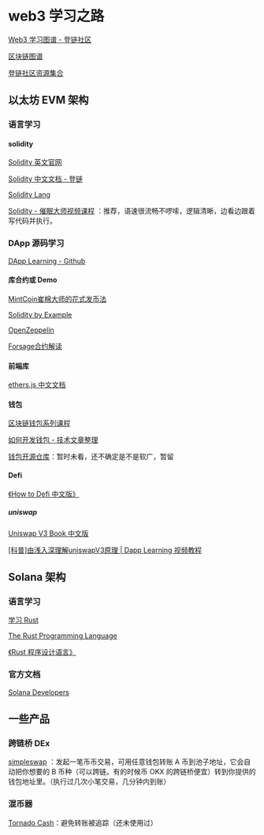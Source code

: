 # web3 学习之路
[Web3 学习图谱 - 登链社区](https://learnblockchain.cn/maps/Roadmap)

[区块链图谱](https://roadmap.sh/blockchain)

[登链社区资源集合]([https://learnblockchain.cn/manuals?page=1)

## 以太坊 EVM 架构
### 语言学习

#### solidity
[Solidity 英文官网](https://docs.soliditylang.org/)

[Solidity 中文文档 - 登链](https://learnblockchain.cn/docs/solidity/)

[Solidity Lang](https://docs.soliditylang.org/zh/v0.8.20/)

[Solidity - 催眠大师视频课程](https://www.youtube.com/watch?v=XlJwBTIps_I&list=PLV16oVzL15MS-Zw8a3eEOADwbHhm8GrMp&ab_channel=%E5%B4%94%E6%A3%89%E5%A4%A7%E5%B8%88%E5%B8%A6%E4%BD%A0%E7%8E%A9%E8%BD%ACWeb3.0%E8%B5%A2%E5%9C%A8%E5%8C%BA%E5%9D%97%E9%93%BE) ：推荐，语速很流畅不啰嗦，逻辑清晰，边看边跟着写代码并执行。

### DApp 源码学习

[DApp Learning - Github](https://github.com/Dapp-Learning-DAO/Dapp-Learning/blob/main/README-CN.md)

#### 库合约或 Demo

[MintCoin崔棉大师的花式发币法](https://github.com/Fankouzu/MintCoin)

[Solidity by Example](https://solidity-by-example.org/)

[OpenZeppelin](https://docs.openzeppelin.com/)

[Forsage合约解读](https://steemit.com/forsage/@chaimyu/forsage)

#### 前端库
[ethers.js 中文文档](https://learnblockchain.cn/ethers_v5/)

#### 钱包
[区块链钱包系列课程](https://thewebthree.xyz/1/course_article)

[如何开发钱包 - 技术文章整理](https://learnblockchain.cn/2019/04/11/wallet-dev-guide/)

[钱包开源仓库](https://github.com/lixuCode)：暂时未看，还不确定是不是软广，暂留

#### Defi

[《How to Defi 中文版》](https://assets.coingecko.com/books/how-to-defi/How_to_DeFi_Chinese.pdf)

##### uniswap
[Uniswap V3 Book 中文版](https://y1cunhui.github.io/uniswapV3-book-zh-cn/)

[[科普]由浅入深理解uniswapV3原理 | Dapp Learning 视频教程](https://www.youtube.com/watch?v=3Wr8Ry1ragg&list=PLgPVMJY4tnFPfwAbNx3UFmHne66pkl_OH)

## Solana 架构

### 语言学习

[学习 Rust](https://www.rust-lang.org/zh-CN/learn)

[The Rust Programming Language](https://doc.rust-lang.org/book/)

[《Rust 程序设计语言》](https://kaisery.github.io/trpl-zh-cn/)

### 官方文档
[Solana Developers](https://solana.com/docs/intro/quick-start)

## 一些产品
### 跨链桥 DEx

[simpleswap](https://simpleswap.io/cn)
：发起一笔币币交易，可用任意钱包转账 A 币到池子地址，它会自动把你想要的 B 币种（可以跨链。有的时候币 OKX 的跨链桥便宜）转到你提供的钱包地址里。（执行过几次小笔交易，几分钟内到账）

### 混币器

[Tornado Cash](https://tornado.ws/)：避免转账被追踪（还未使用过）